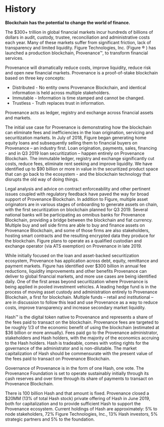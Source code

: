 # History

**Blockchain has the potential to change the world of finance.** 

The $300+ trillion in global financial markets incur hundreds of billions of dollars in audit, custody, trustee, reconciliation and administrative costs each year. Many of these markets suffer from significant friction, lack of transparency and limited liquidity. Figure Technologies, Inc. \(Figure ® \) has launched a production blockchain, Provenance™, to transform financial services. 

Provenance will dramatically reduce costs, improve liquidity, reduce risk and open new financial markets. Provenance is a proof-of-stake blockchain based on three key concepts: 

* Distributed - No entity owns Provenance Blockchain, and identical information is held across multiple stakeholders. 
* Immutable - Information is time stamped and cannot be changed. 
* Trustless - Truth replaces trust in information.  

Provenance acts as ledger, registry and exchange across financial assets and markets. 

The initial use case for Provenance is demonstrating how the blockchain can eliminate fees and inefficiencies in the loan origination, servicing and securitization markets. In July of 2018, Figure began generating home equity loans and subsequently selling them to financial buyers on Provenance – an industry first. Loan origination, payments, sales, financing - and in Q3 2019 loan securitization – happen entirely on Provenance Blockchain. The immutable ledger, registry and exchange significantly cut costs, reduce fees, eliminate rent seeking and improve liquidity. We have identified up to $90 billion or more in value in the securitized product space that can go back to the ecosystem - and the blockchain technology that disrupts the old way of doing things. 

Legal analysis and advice on contract enforceability and other pertinent issues coupled with regulatory feedback have paved the way for broad support of Provenance Blockchain. In addition to Figure, multiple asset originators are in various stages of onboarding to generate assets on chain, with the first securitization on blockchain planned for Q3 2019. Several national banks will be participating as omnibus banks for Provenance Blockchain, providing a bridge between the blockchain and fiat currency. Multiple buy and sell side firms are able to buy and finance assets on Provenance Blockchain, and some of those firms are also stakeholders, hosting smart contracts and the resulting encrypted data they produce for the blockchain. Figure plans to operate as a qualified custodian and exchange operator \(via ATS exemption\) on Provenance in late 2019. 

While initially focused on the loan and asset-backed securitization ecosystem, Provenance has application across debt, equity, remittance and payment markets. Figure has identified over $300 billion in annual fee reductions, liquidity improvements and other benefits Provenance can deliver to global financial markets, and more use cases are being identified daily. One of the first areas beyond securitization where Provenance is being applied in pooled investment vehicles. A leading hedge fund is in the process of moving asset custody and administration entirely to Provenance Blockchain, a first for blockchain. Multiple funds – retail and institutional – are in discussion to follow this lead and use Provenance as a way to reduce costs, improve transparency and increase secondary market liquidity. 

Hash™ is the digital token native to Provenance and represents a share of the fees paid to transact on the blockchain. Provenance fees are targeted to be roughly 1/3 of the economic benefit of using the blockchain \(estimated at $36 billion or more annually\). Fees paid go to the Provenance administrator, stakeholders and Hash holders, with the majority of the economics accruing to the Hash holders. Hash is tradeable, comes with voting rights for the governance of the administrator and is non-dilutable. The market capitalization of Hash should be commensurate with the present value of the fees paid to transact on Provenance Blockchain. 

Governance of Provenance is in the form of one Hash, one vote. The Provenance Foundation is set to operate sustainably initially through its cash reserves and over time through its share of payments to transact on Provenance Blockchain.

There is 100 billion Hash and that amount is fixed. Provenance closed a $20MM \(13% of total Hash stock\) private offering of Hash in June 2019, both for capitalization and to provide sufficient Hash to support the Provenance ecosystem. Current holdings of Hash are approximately: 5% to node stakeholders, 72% Figure Technologies, Inc., 13% Hash investors, 5% strategic partners and 5% to the foundation.


